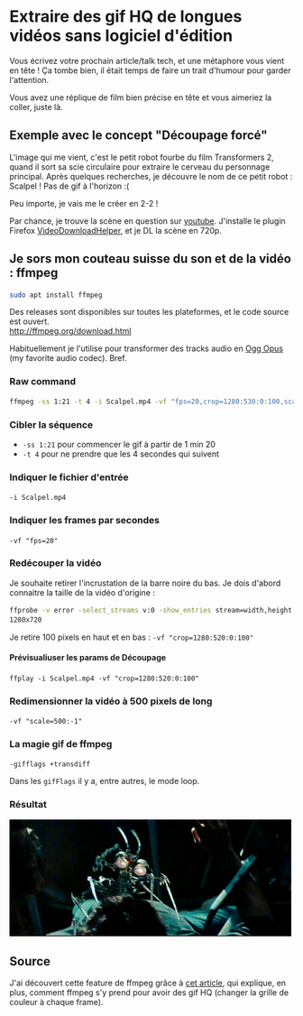# Extraire des gif HQ de longues vidéos sans logiciel d'édition

Vous écrivez votre prochain article/talk tech, et une métaphore vous vient en tête !
Ça tombe bien, il était temps de faire un trait d'humour pour garder l'attention.

Vous avez une réplique de film bien précise en tête et vous aimeriez la coller, juste là.

## Exemple avec le concept "Découpage forcé"

L'image qui me vient, c'est le petit robot fourbe du film Transformers 2, quand il sort sa scie circulaire pour extraire le cerveau du personnage principal.
Après quelques recherches, je découvre le nom de ce petit robot : Scalpel !
Pas de gif à l'horizon :(

Peu importe, je vais me le créer en 2-2 !

Par chance, je trouve la scène en question sur [youtube](https://www.youtube.com/watch?v=9j7GRlbvXQ4).
J'installe le plugin Firefox [VideoDownloadHelper](https://addons.mozilla.org/fr/firefox/addon/video-downloadhelper/), et je DL la scène en 720p.

## Je sors mon couteau suisse du son et de la vidéo : **ffmpeg**

```bash
sudo apt install ffmpeg
```
Des releases sont disponibles sur toutes les plateformes, et le code source est ouvert.  
http://ffmpeg.org/download.html

Habituellement je l'utilise pour transformer des tracks audio en [Ogg Opus](http://opus-codec.org/static/comparison/quality.png) (my favorite audio codec). Bref.

### Raw command

```bash
ffmpeg -ss 1:21 -t 4 -i Scalpel.mp4 -vf "fps=20,crop=1280:530:0:100,scale=500:-1" -gifflags +transdiff -y output.gif
```

### Cibler la séquence

* `-ss 1:21` pour commencer le gif à partir de 1 min 20
* `-t 4` pour ne prendre que les 4 secondes qui suivent

### Indiquer le fichier d'entrée

`-i Scalpel.mp4`

### Indiquer les frames par secondes

`-vf "fps=20"`

### Redécouper la vidéo

Je souhaite retirer l'incrustation de la barre noire du bas.
Je dois d'abord connaitre la taille de la vidéo d'origine :
```bash
ffprobe -v error -select_streams v:0 -show_entries stream=width,height -of csv=s=x:p=0 Scalpel.mp4
1280x720
```

Je retire 100 pixels en haut et en bas :
`-vf "crop=1280:520:0:100"`

#### Prévisualiuser les params de Découpage
`ffplay -i Scalpel.mp4 -vf "crop=1280:520:0:100"`

### Redimensionner la vidéo à 500 pixels de long

`-vf "scale=500:-1"`

### La magie gif de ffmpeg

`-gifflags +transdiff`

Dans les `gifFlags` il y a, entre autres, le mode loop.

### Résultat

![](cut-cut.gif)


## Source
J'ai découvert cette feature de ffmpeg grâce à [cet article](http://blog.pkh.me/p/21-high-quality-gif-with-ffmpeg.html), qui explique, en plus, comment ffmpeg s'y prend pour avoir des gif HQ (changer la grille de couleur à chaque frame).
